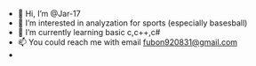 - 👋 Hi, I’m @Jar-17
- 👀 I’m interested in analyzation for sports (especially basesball) 
- 🌱 I’m currently learning basic c,c++,c#
- 📫 You could reach me with email fubon920831@gmail.com
- 

<!---
Jar-17/Jar-17 is a ✨ special ✨ repository because its `README.md` (this file) appears on your GitHub profile.
You can click the Preview link to take a look at your changes.
--->
